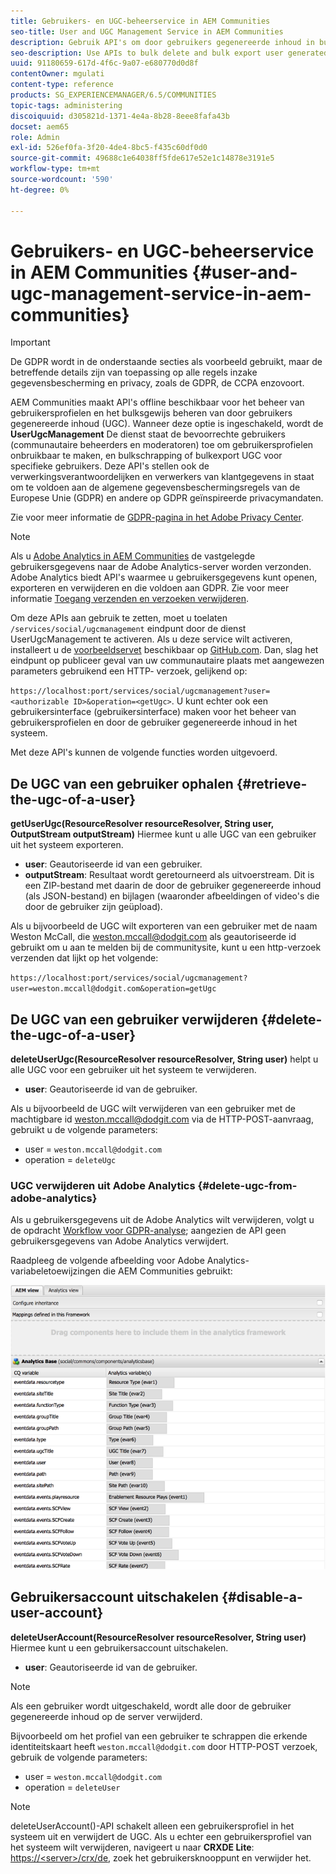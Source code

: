 ```yaml
---
title: Gebruikers- en UGC-beheerservice in AEM Communities
seo-title: User and UGC Management Service in AEM Communities
description: Gebruik API's om door gebruikers gegenereerde inhoud in bulk te verwijderen en te exporteren en gebruikersaccount uit te schakelen.
seo-description: Use APIs to bulk delete and bulk export user generated content, and disable user account.
uuid: 91180659-617d-4f6c-9a07-e680770d0d8f
contentOwner: mgulati
content-type: reference
products: SG_EXPERIENCEMANAGER/6.5/COMMUNITIES
topic-tags: administering
discoiquuid: d305821d-1371-4e4a-8b28-8eee8fafa43b
docset: aem65
role: Admin
exl-id: 526ef0fa-3f20-4de4-8bc5-f435c60df0d0
source-git-commit: 49688c1e64038ff5fde617e52e1c14878e3191e5
workflow-type: tm+mt
source-wordcount: '590'
ht-degree: 0%

---
```


# Gebruikers- en UGC-beheerservice in AEM Communities {#user-and-ugc-management-service-in-aem-communities}

>[!IMPORTANT]
>
>De GDPR wordt in de onderstaande secties als voorbeeld gebruikt, maar de betreffende details zijn van toepassing op alle regels inzake gegevensbescherming en privacy, zoals de GDPR, de CCPA enzovoort.

AEM Communities maakt API&#39;s offline beschikbaar voor het beheer van gebruikersprofielen en het bulksgewijs beheren van door gebruikers gegenereerde inhoud (UGC). Wanneer deze optie is ingeschakeld, wordt de **UserUgcManagement** De dienst staat de bevoorrechte gebruikers (communautaire beheerders en moderatoren) toe om gebruikersprofielen onbruikbaar te maken, en bulkschrapping of bulkexport UGC voor specifieke gebruikers. Deze API&#39;s stellen ook de verwerkingsverantwoordelijken en verwerkers van klantgegevens in staat om te voldoen aan de algemene gegevensbeschermingsregels van de Europese Unie (GDPR) en andere op GDPR geïnspireerde privacymandaten.

Zie voor meer informatie de [GDPR-pagina in het Adobe Privacy Center](https://www.adobe.com/privacy/general-data-protection-regulation.html).

>[!NOTE]
>
>Als u [Adobe Analytics in AEM Communities](/help/communities/analytics.md) de vastgelegde gebruikersgegevens naar de Adobe Analytics-server worden verzonden. Adobe Analytics biedt API&#39;s waarmee u gebruikersgegevens kunt openen, exporteren en verwijderen en die voldoen aan GDPR. Zie voor meer informatie [Toegang verzenden en verzoeken verwijderen](https://experienceleague.adobe.com/docs/analytics/admin/data-governance/gdpr-submit-access-delete.html).

Om deze APIs aan gebruik te zetten, moet u toelaten `/services/social/ugcmanagement` eindpunt door de dienst UserUgcManagement te activeren. Als u deze service wilt activeren, installeert u de [voorbeeldservet](https://github.com/Adobe-Marketing-Cloud/aem-communities-ugc-migration/tree/main/bundles/communities-ugc-management-servlet) beschikbaar op [GitHub.com](https://github.com/Adobe-Marketing-Cloud/aem-communities-ugc-migration/tree/main/bundles/communities-ugc-management-servlet). Dan, slag het eindpunt op publiceer geval van uw communautaire plaats met aangewezen parameters gebruikend een HTTP- verzoek, gelijkend op:

`https://localhost:port/services/social/ugcmanagement?user=<authorizable ID>&operation=<getUgc>`. U kunt echter ook een gebruikersinterface (gebruikersinterface) maken voor het beheer van gebruikersprofielen en door de gebruiker gegenereerde inhoud in het systeem.

Met deze API&#39;s kunnen de volgende functies worden uitgevoerd.

## De UGC van een gebruiker ophalen {#retrieve-the-ugc-of-a-user}

**getUserUgc(ResourceResolver resourceResolver, String user, OutputStream outputStream)** Hiermee kunt u alle UGC van een gebruiker uit het systeem exporteren.

* **user**: Geautoriseerde id van een gebruiker.
* **outputStream**: Resultaat wordt geretourneerd als uitvoerstream. Dit is een ZIP-bestand met daarin de door de gebruiker gegenereerde inhoud (als JSON-bestand) en bijlagen (waaronder afbeeldingen of video&#39;s die door de gebruiker zijn geüpload).

Als u bijvoorbeeld de UGC wilt exporteren van een gebruiker met de naam Weston McCall, die weston.mccall@dodgit.com als geautoriseerde id gebruikt om u aan te melden bij de communitysite, kunt u een http-verzoek verzenden dat lijkt op het volgende:

`https://localhost:port/services/social/ugcmanagement?user=weston.mccall@dodgit.com&operation=getUgc`

## De UGC van een gebruiker verwijderen {#delete-the-ugc-of-a-user}

**deleteUserUgc(ResourceResolver resourceResolver, String user)** helpt u alle UGC voor een gebruiker uit het systeem te verwijderen.

* **user**: Geautoriseerde id van de gebruiker.

Als u bijvoorbeeld de UGC wilt verwijderen van een gebruiker met de machtigbare id weston.mccall@dodgit.com via de HTTP-POST-aanvraag, gebruikt u de volgende parameters:

* user = `weston.mccall@dodgit.com`
* operation = `deleteUgc`

### UGC verwijderen uit Adobe Analytics {#delete-ugc-from-adobe-analytics}

Als u gebruikersgegevens uit de Adobe Analytics wilt verwijderen, volgt u de opdracht [Workflow voor GDPR-analyse](https://experienceleague.adobe.com/docs/analytics/admin/data-governance/an-gdpr-workflow.html); aangezien de API geen gebruikersgegevens van Adobe Analytics verwijdert.

Raadpleeg de volgende afbeelding voor Adobe Analytics-variabeletoewijzingen die AEM Communities gebruikt:

![AEM gemeenschappen variabele mapping voor Adobe Analytics](assets/analytics-communities-mapping.png)

## Gebruikersaccount uitschakelen {#disable-a-user-account}

**deleteUserAccount(ResourceResolver resourceResolver, String user)** Hiermee kunt u een gebruikersaccount uitschakelen.

* **user**: Geautoriseerde id van de gebruiker.

>[!NOTE]
>
>Als een gebruiker wordt uitgeschakeld, wordt alle door de gebruiker gegenereerde inhoud op de server verwijderd.

Bijvoorbeeld om het profiel van een gebruiker te schrappen die erkende identiteitskaart heeft `weston.mccall@dodgit.com` door HTTP-POST verzoek, gebruik de volgende parameters:

* user = `weston.mccall@dodgit.com`
* operation = `deleteUser`

>[!NOTE]
>
>deleteUserAccount()-API schakelt alleen een gebruikersprofiel in het systeem uit en verwijdert de UGC. Als u echter een gebruikersprofiel van het systeem wilt verwijderen, navigeert u naar **CRXDE Lite**: [https://&lt;server>/crx/de](https://localhost:4502/crx/de), zoek het gebruikersknooppunt en verwijder het.
